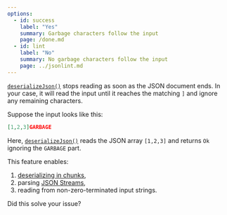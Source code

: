 ```yaml
---
options:
  - id: success
    label: "Yes"
    summary: Garbage characters follow the input
    page: /done.md
  - id: lint
    label: "No"
    summary: No garbage characters follow the input
    page: ../jsonlint.md
---
```


[`deserializeJson()`](/v6/api/json/deserializejson/) stops reading as soon as the JSON document ends.
In your case, it will read the input until it reaches the matching `]` and ignore any remaining characters.


Suppose the input looks like this:

```json
[1,2,3]GARBAGE
```

Here, [`deserializeJson()`](/v6/api/json/deserializejson/) reads the JSON array `[1,2,3]` and returns `Ok` ignoring the `GARBAGE` part.

This feature enables:

1. [deserializing in chunks](/v6/how-to/deserialize-a-very-large-document/#deserialization/in-chunks),
2. parsing [JSON Streams](https://en.wikipedia.org/wiki/JSON_streaming), 
3. reading from non-zero-terminated input strings.

Did this solve your issue?